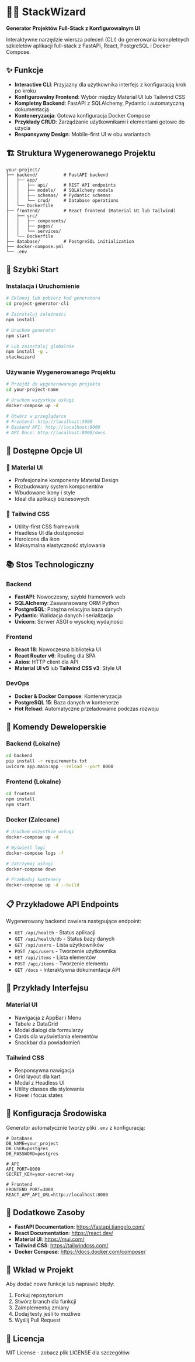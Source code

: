 # 🧙‍♂️ StackWizard

**Generator Projektów Full-Stack z Konfigurowalnym UI**

Interaktywne narzędzie wiersza poleceń (CLI) do generowania kompletnych szkieletów aplikacji full-stack z FastAPI, React, PostgreSQL i Docker Compose.

## ✨ Funkcje

- **Interactive CLI**: Przyjazny dla użytkownika interfejs z konfiguracją krok po kroku
- **Konfigurowalny Frontend**: Wybór między Material UI lub Tailwind CSS
- **Kompletny Backend**: FastAPI z SQLAlchemy, Pydantic i automatyczną dokumentacją
- **Konteneryzacja**: Gotowa konfiguracja Docker Compose
- **Przykłady CRUD**: Zarządzanie użytkownikami i elementami gotowe do użycia
- **Responsywny Design**: Mobile-first UI w obu wariantach

## 🏗️ Struktura Wygenerowanego Projektu

```
your-project/
├── backend/          # FastAPI backend
│   ├── app/
│   │   ├── api/      # REST API endpoints
│   │   ├── models/   # SQLAlchemy models
│   │   ├── schemas/  # Pydantic schemas
│   │   └── crud/     # Database operations
│   └── Dockerfile
├── frontend/         # React frontend (Material UI lub Tailwind)
│   ├── src/
│   │   ├── components/
│   │   ├── pages/
│   │   └── services/
│   └── Dockerfile
├── database/         # PostgreSQL initialization
├── docker-compose.yml
└── .env
```

## 🚀 Szybki Start

### Instalacja i Uruchomienie

```bash
# Sklonuj lub pobierz kod generatora
cd project-generator-cli

# Zainstaluj zależności
npm install

# Uruchom generator
npm start

# Lub zainstaluj globalnie
npm install -g .
stackwizard
```

### Używanie Wygenerowanego Projektu

```bash
# Przejdź do wygenerowanego projektu
cd your-project-name

# Uruchom wszystkie usługi
docker-compose up -d

# Otwórz w przeglądarce
# Frontend: http://localhost:3000
# Backend API: http://localhost:8000
# API Docs: http://localhost:8000/docs
```

## 🎯 Dostępne Opcje UI

### 🎨 Material UI
- Profesjonalne komponenty Material Design
- Rozbudowany system komponentów
- Wbudowane ikony i style
- Ideal dla aplikacji biznesowych

### 🎯 Tailwind CSS  
- Utility-first CSS framework
- Headless UI dla dostępności
- Heroicons dla ikon
- Maksymalna elastyczność stylowania

## 📚 Stos Technologiczny

### Backend
- **FastAPI**: Nowoczesny, szybki framework web
- **SQLAlchemy**: Zaawansowany ORM Python
- **PostgreSQL**: Potężna relacyjna baza danych
- **Pydantic**: Walidacja danych i serializacja
- **Uvicorn**: Serwer ASGI o wysokiej wydajności

### Frontend
- **React 18**: Nowoczesna biblioteka UI
- **React Router v6**: Routing dla SPA
- **Axios**: HTTP client dla API
- **Material UI v5** lub **Tailwind CSS v3**: Style UI

### DevOps
- **Docker & Docker Compose**: Konteneryzacja
- **PostgreSQL 15**: Baza danych w kontenerze
- **Hot Reload**: Automatyczne przeładowanie podczas rozwoju

## 🔧 Komendy Deweloperskie

### Backend (Lokalne)
```bash
cd backend
pip install -r requirements.txt
uvicorn app.main:app --reload --port 8000
```

### Frontend (Lokalne)
```bash
cd frontend
npm install
npm start
```

### Docker (Zalecane)
```bash
# Uruchom wszystkie usługi
docker-compose up -d

# Wyświetl logi
docker-compose logs -f

# Zatrzymaj usługi
docker-compose down

# Przebuduj kontenery
docker-compose up -d --build
```

## 📋 Przykładowe API Endpoints

Wygenerowany backend zawiera następujące endpoint:

- `GET /api/health` - Status aplikacji
- `GET /api/health/db` - Status bazy danych
- `GET /api/users` - Lista użytkowników
- `POST /api/users` - Tworzenie użytkownika
- `GET /api/items` - Lista elementów  
- `POST /api/items` - Tworzenie elementu
- `GET /docs` - Interaktywna dokumentacja API

## 🎨 Przykłady Interfejsu

### Material UI
- Nawigacja z AppBar i Menu
- Tabele z DataGrid
- Modal dialogi dla formularzy
- Cards dla wyświetlania elementów
- Snackbar dla powiadomień

### Tailwind CSS
- Responsywna nawigacja
- Grid layout dla kart
- Modal z Headless UI
- Utility classes dla stylowania
- Hover i focus states

## 🔐 Konfiguracja Środowiska

Generator automatycznie tworzy pliki `.env` z konfiguracją:

```env
# Database
DB_NAME=your_project
DB_USER=postgres
DB_PASSWORD=postgres

# API
API_PORT=8000
SECRET_KEY=your-secret-key

# Frontend  
FRONTEND_PORT=3000
REACT_APP_API_URL=http://localhost:8000
```

## 📖 Dodatkowe Zasoby

- **FastAPI Documentation**: https://fastapi.tiangolo.com/
- **React Documentation**: https://react.dev/
- **Material UI**: https://mui.com/
- **Tailwind CSS**: https://tailwindcss.com/
- **Docker Compose**: https://docs.docker.com/compose/

## 🤝 Wkład w Projekt

Aby dodać nowe funkcje lub naprawić błędy:

1. Forkuj repozytorium
2. Stwórz branch dla funkcji
3. Zaimplementuj zmiany
4. Dodaj testy jeśli to możliwe
5. Wyślij Pull Request

## 📄 Licencja

MIT License - zobacz plik LICENSE dla szczegółów.
